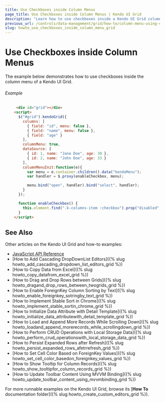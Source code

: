 ```yaml
---
title: Use Checkboxes inside Column Menus
page_title: Use Checkboxes inside Column Menus | Kendo UI Grid
description: "Learn how to use checkboxes inside a Kendo UI Grid column menu."
previous_url: /controls/data-management/grid/how-to/column-menu-using-checkboxes
slug: howto_use_checkboxes_inside_column_menu_grid
---
```


# Use Checkboxes inside Column Menus

The example below demonstrates how to use checkboxes inside the column menu of a Kendo UI Grid.

###### Example

```html
     <div id="grid"></div>
    <script>
      $("#grid").kendoGrid({
        columns: [
          { field: "id", menu: false },
          { field: "name", menu: false },
          { field: "age" }
        ],
        columnMenu: true,
        dataSource: [
          { id: 1, name: "Jane Doe", age: 30 },
          { id: 2, name: "John Doe", age: 33 }
        ],
        columnMenuInit:function(e){    
          var menu = e.container.children().data("kendoMenu");
          var handler = $.proxy(enableCheckbox, menu);

          menu.bind("open", handler).bind("select", handler);    
        }
      });

      function enableCheckbox() {
        this.element.find(".k-columns-item :checkbox").prop("disabled", false);
      }
    </script>
```

## See Also

Other articles on the Kendo UI Grid and how-to examples:

* [JavaScript API Reference](/api/javascript/ui/grid)
* [How to Add Cascading DropDownList Editors]({% slug howto_add_cascading_dropdown_list_editors_grid %})
* [How to Copy Data from Excel]({% slug howto_copy_datafrom_excel_grid %})
* [How to Drag and Drop Rows between Grids]({% slug howto_dragand_drop_rows_between_twogrids_grid %})
* [How to Enable ForeignKey Column Sorting by Text]({% slug howto_enable_foreignkey_sotringby_text_grid %})
* [How to Implement Stable Sort in Chrome]({% slug howto_implement_stable_sortin_chrome_grid %})
* [How to Initialize Data Attribute with Detail Template]({% slug howto_initialize_data_attributewith_detail_template_grid %})
* [How to Load and Append More Records While Scrolling Down]({% slug howto_loadand_append_morerecords_while_scrollingdown_grid %})
* [How to Perform CRUD Operations with Local Storage Data]({% slug howto_perform_crud_operationswith_local_storage_data_grid %})
* [How to Persist Expanded Rows after Refresh]({% slug howto_persist_expanded_rows_afetrrefresh_grid %})
* [How to Set Cell Color Based on ForeignKey Values]({% slug howto_set_cell_color_basedon_foreignkey_values_grid %})
* [How to Show Tooltip for Column Records]({% slug howto_show_tooltipfor_column_records_grid %})
* [How to Update Toolbar Content Using MVVM Binding]({% slug howto_update_toolbar_content_using_mvvmbinding_grid %})

For more runnable examples on the Kendo UI Grid, browse its [**How To** documentation folder]({% slug howto_create_custom_editors_grid %}).
